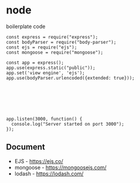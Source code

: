 # node
boilerplate code

````
const express = require("express");
const bodyParser = require("body-parser");
const ejs = require("ejs");
const mongoose = require("mongoose");

const app = express();
app.use(express.static("public"));
app.set('view engine', 'ejs');
app.use(bodyParser.urlencoded({extended: true}));



  



app.listen(3000, function() {
  console.log("Server started on port 3000");
});

````

## Document
- EJS - https://ejs.co/
- mongoose - https://mongoosejs.com/
- lodash - https://lodash.com/
